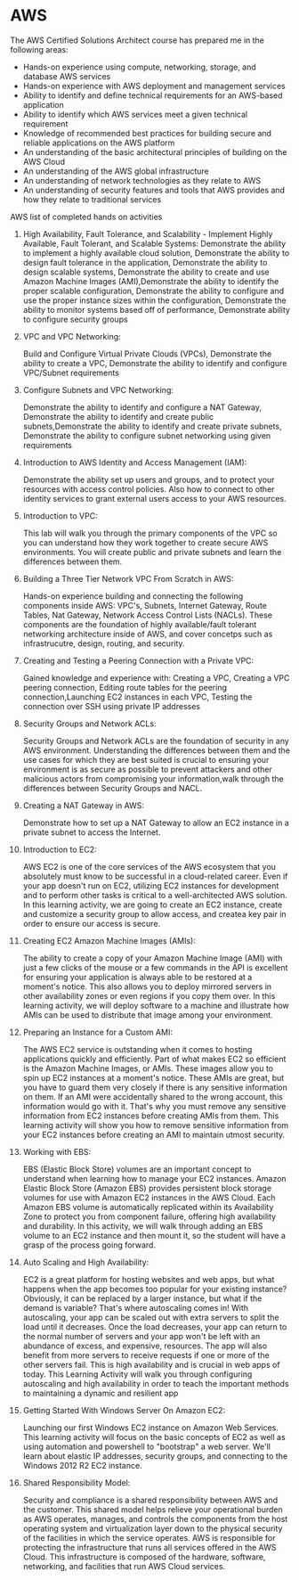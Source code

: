 # AWS
The AWS Certified Solutions Architect course has prepared me in the following areas:

- Hands-on experience using compute, networking, storage, and database AWS services
- Hands-on experience with AWS deployment and management services
- Ability to identify and define technical requirements for an AWS-based application
- Ability to identify which AWS services meet a given technical requirement
- Knowledge of recommended best practices for building secure and reliable applications on the AWS platform
- An understanding of the basic architectural principles of building on the AWS Cloud
- An understanding of the AWS global infrastructure
- An understanding of network technologies as they relate to AWS
- An understanding of security features and tools that AWS provides and how they relate to traditional services


AWS list of completed hands on activities

1) High Availability, Fault Tolerance, and Scalability - Implement Highly Available, Fault Tolerant, and Scalable Systems:
    Demonstrate the ability to implement a highly available cloud solution, Demonstrate the ability to design fault tolerance in the application, Demonstrate the ability to design scalable systems, Demonstrate the ability to create and use Amazon Machine Images (AMI),Demonstrate the ability to identify the proper scalable configuration, Demonstrate the ability to configure and use the proper instance sizes within the configuration, Demonstrate the ability to monitor systems based off of performance, Demonstrate ability to configure security groups

2) VPC and VPC Networking:

    Build and Configure Virtual Private Clouds (VPCs), Demonstrate the ability to create a VPC, Demonstrate the ability to identify and configure VPC/Subnet requirements

3) Configure Subnets and VPC Networking:

    Demonstrate the ability to identify and configure a NAT Gateway, Demonstrate the ability to identify and create public subnets,Demonstrate the ability to identify and create private subnets, Demonstrate the ability to configure subnet networking using given requirements

4) Introduction to AWS Identity and Access Management (IAM):

    Demonstrate the ability set up users and groups, and to protect your resources with access control policies. Also how to connect to other identity services to grant external users access to your AWS resources.

5) Introduction to VPC:

    This lab will walk you through the primary components of the VPC so you can understand how they work together to create secure AWS environments. You will create public and private subnets and learn the differences between them.

6) Building a Three Tier Network VPC From Scratch in AWS:

    Hands-on experience building and connecting the following components inside AWS:
VPC's, Subnets, Internet Gateway, Route Tables, Nat Gateway, Network Access Control Lists (NACLs). These components are the foundation of highly available/fault tolerant networking architecture inside of AWS, and cover concetps such as infrastrucutre, design, routing, and security.

7) Creating and Testing a Peering Connection with a Private VPC:

    Gained knowledge and experience with: Creating a VPC, Creating a VPC peering connection, Editing route tables for the peering  connection,Launching EC2 instances in each VPC, Testing the connection over SSH using private IP addresses

8) Security Groups and Network ACLs:

    Security Groups and Network ACLs are the foundation of security in any AWS environment. Understanding the differences between them and the use cases for which they are best suited is crucial to ensuring your environment is as secure as possible to prevent attackers and other malicious actors from compromising your information,walk through the differences between Security Groups and NACL.

9) Creating a NAT Gateway in AWS:

    Demonstrate how to set up a NAT Gateway to allow an EC2 instance in a private subnet to access the Internet.

10) Introduction to EC2:

    AWS EC2 is one of the core services of the AWS ecosystem that you absolutely must know to be successful in a cloud-related career. Even if your app doesn't run on EC2, utilizing EC2 instances for development and to perform other tasks is critical to a well-architected AWS solution. In this learning activity, we are going to create an EC2 instance, create and customize a security group to allow access, and createa key pair in order to ensure our access is secure.

11) Creating EC2 Amazon Machine Images (AMIs):

    The ability to create a copy of your Amazon Machine Image (AMI) with just a few clicks of the mouse or a few commands in the API is excellent for ensuring your application is always able to be restored at a moment's notice. This also allows you to deploy mirrored servers in other availability zones or even regions if you copy them over. In this learning activity, we will deploy software to a machine and illustrate how AMIs can be used to distribute that image among your environment.

12) Preparing an Instance for a Custom AMI:

    The AWS EC2 service is outstanding when it comes to hosting applications quickly and efficiently. Part of what makes EC2 so efficient is the Amazon Machine Images, or AMIs. These images allow you to spin up EC2 instances at a moment's notice. These AMIs are great, but you have to guard them very closely if there is any sensitive information on them. If an AMI were accidentally shared to the wrong account, this information would go with it. That's why you must remove any sensitive information from EC2 instances before creating AMIs from them. This learning activity will show you how to remove sensitive information from your EC2 instances before creating an AMI to maintain utmost security.

13) Working with EBS:

    EBS (Elastic Block Store) volumes are an important concept to understand when learning how to manage your EC2 instances. Amazon Elastic Block Store (Amazon EBS) provides persistent block storage volumes for use with Amazon EC2 instances in the AWS Cloud. Each Amazon EBS volume is automatically replicated within its Availability Zone to protect you from component failure, offering high availability and durability. In this activity, we will walk through adding an EBS volume to an EC2 instance and then mount it, so the student will have a grasp of the process going forward.

14) Auto Scaling and High Availability:

    EC2 is a great platform for hosting websites and web apps, but what happens when the app becomes too popular for your existing instance? Obviously, it can be replaced by a larger instance, but what if the demand is variable? That's where autoscaling comes in! With autoscaling, your app can be scaled out with extra servers to split the load until it decreases. Once the load decreases, your app can return to the normal number of servers and your app won't be left with an abundance of excess, and expensive, resources. The app will also benefit from more servers to receive requests if one or more of the other servers fail. This is high availability and is crucial in web apps of today. This Learning Activity will walk you through configuring autoscaling and high availability in order to teach the important methods to maintaining a dynamic and resilient app

15) Getting Started With Windows Server On Amazon EC2:

    Launching our first Windows EC2 instance on Amazon Web Services. This learning activity will focus on the basic concepts of EC2 as well as using automation and powershell to "bootstrap" a web server. We'll learn about elastic IP addresses, security groups, and connecting to the Windows 2012 R2 EC2 instance.

16) Shared Responsibility Model:

    Security and compliance is a shared responsibility between AWS and the customer. This shared model helps relieve your operational burden as AWS operates, manages, and controls the components from the host operating system and virtualization layer down to the physical security of the facilities in which the service operates. AWS is responsible for protecting the infrastructure that runs all services offered in the AWS Cloud. This infrastructure is composed of the hardware, software, networking, and facilities that run AWS Cloud services.
